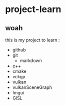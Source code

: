# project-learn
## woah

 this is my project to learn : 
 * github
 * git
   * markdown
 * c++
 * cmake
 * vckgp
 * vulkan
 * vulkanSceneGraph
 * Imgui
 * GlSL

